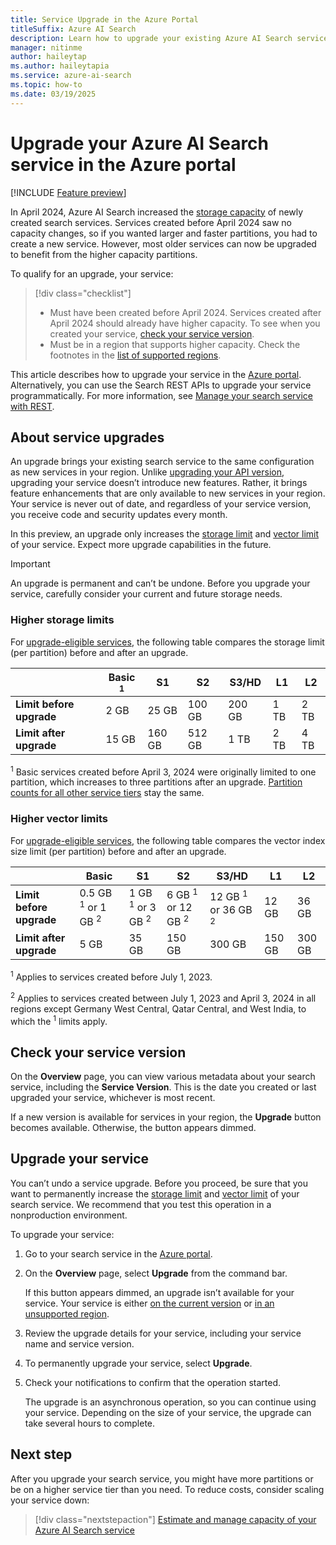 ```yaml
---
title: Service Upgrade in the Azure Portal
titleSuffix: Azure AI Search
description: Learn how to upgrade your existing Azure AI Search service to the version available to new services in your region.
manager: nitinme
author: haileytap
ms.author: haileytapia
ms.service: azure-ai-search
ms.topic: how-to
ms.date: 03/19/2025
---
```


# Upgrade your Azure AI Search service in the Azure portal

[!INCLUDE [Feature preview](./includes/previews/preview-generic.md)]

In April 2024, Azure AI Search increased the [storage capacity](search-limits-quotas-capacity.md#service-limits) of newly created search services. Services created before April 2024 saw no capacity changes, so if you wanted larger and faster partitions, you had to create a new service. However, most older services can now be upgraded to benefit from the higher capacity partitions.

<a id="upgrade-eligibility"></a>

To qualify for an upgrade, your service:

> [!div class="checklist"]
> + Must have been created before April 2024. Services created after April 2024 should already have higher capacity. To see when you created your service, [check your service version](#check-your-service-version).
> + Must be in a region that supports higher capacity. Check the footnotes in the [list of supported regions](search-region-support.md).

This article describes how to upgrade your service in the [Azure portal](https://portal.azure.com/). Alternatively, you can use the Search REST APIs to upgrade your service programmatically. For more information, see [Manage your search service with REST](search-manage-rest.md).

## About service upgrades

An upgrade brings your existing search service to the same configuration as new services in your region. Unlike [upgrading your API version](search-api-migration.md), upgrading your service doesn’t introduce new features. Rather, it brings feature enhancements that are only available to new services in your region. Your service is never out of date, and regardless of your service version, you receive code and security updates every month.

In this preview, an upgrade only increases the [storage limit](#higher-storage-limits) and [vector limit](#higher-vector-limits) of your service. Expect more upgrade capabilities in the future.

> [!IMPORTANT]
> An upgrade is permanent and can’t be undone. Before you upgrade your service, carefully consider your current and future storage needs.

### Higher storage limits

For [upgrade-eligible services](#upgrade-eligibility), the following table compares the storage limit (per partition) before and after an upgrade.

| | Basic <sup>1</sup> | S1 | S2 | S3/HD | L1 | L2 |
|-|-|-|-|-|-|-|
| **Limit before upgrade** | 2 GB | 25 GB | 100 GB | 200 GB | 1 TB | 2 TB |
| **Limit after upgrade** | 15 GB | 160 GB | 512 GB | 1 TB | 2 TB | 4 TB |

<sup>1</sup> Basic services created before April 3, 2024 were originally limited to one partition, which increases to three partitions after an upgrade. [Partition counts for all other service tiers](search-limits-quotas-capacity.md#service-limits) stay the same.

### Higher vector limits

For [upgrade-eligible services](#upgrade-eligibility), the following table compares the vector index size limit (per partition) before and after an upgrade.

| | Basic | S1 | S2 | S3/HD | L1 | L2 |
|-|-|-|-|-|-|-|
| **Limit before upgrade** | 0.5 GB <sup>1</sup> or 1 GB <sup>2</sup> | 1 GB <sup>1</sup> or 3 GB <sup>2</sup> | 6 GB <sup>1</sup> or 12 GB <sup>2</sup> | 12 GB <sup>1</sup> or 36 GB <sup>2</sup> | 12 GB | 36 GB |
| **Limit after upgrade** | 5 GB | 35 GB | 150 GB | 300 GB | 150 GB | 300 GB |

<sup>1</sup> Applies to services created before July 1, 2023.

<sup>2</sup> Applies to services created between July 1, 2023 and April 3, 2024 in all regions except Germany West Central, Qatar Central, and West India, to which the <sup>1</sup> limits apply.

## Check your service version

On the **Overview** page, you can view various metadata about your search service, including the **Service Version**. This is the date you created or last upgraded your service, whichever is most recent.

If a new version is available for services in your region, the **Upgrade** button becomes available. Otherwise, the button appears dimmed.

## Upgrade your service

You can’t undo a service upgrade. Before you proceed, be sure that you want to permanently increase the [storage limit](#higher-storage-limits) and [vector limit](#higher-vector-limits) of your search service. We recommend that you test this operation in a nonproduction environment.

To upgrade your service:

1. Go to your search service in the [Azure portal](https://portal.azure.com/).

1. On the **Overview** page, select **Upgrade** from the command bar.

   If this button appears dimmed, an upgrade isn’t available for your service. Your service is either [on the current version](#check-your-service-version) or [in an unsupported region](search-region-support.md).

1. Review the upgrade details for your service, including your service name and service version.

1. To permanently upgrade your service, select **Upgrade**.

1. Check your notifications to confirm that the operation started.

   The upgrade is an asynchronous operation, so you can continue using your service. Depending on the size of your service, the upgrade can take several hours to complete.

## Next step

After you upgrade your search service, you might have more partitions or be on a higher service tier than you need. To reduce costs, consider scaling your service down:

> [!div class="nextstepaction"]
> [Estimate and manage capacity of your Azure AI Search service](search-capacity-planning.md)
